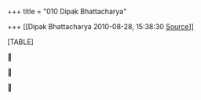 +++
title = "010 Dipak Bhattacharya"

+++
[[Dipak Bhattacharya	2010-08-28, 15:38:30 [Source](https://groups.google.com/g/bvparishat/c/doVnFJCjbHg)]]



[TABLE]







